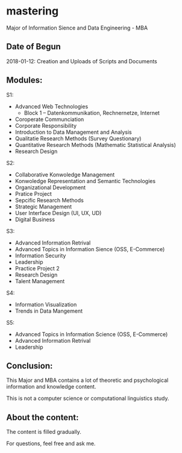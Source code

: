 # mastering
Major of Information Sience and Data Engineering - MBA

## Date of Begun
2018-01-12: Creation and Uploads of Scripts and Documents

## Modules:
  S1:
   - Advanced Web Technologies
     - Block 1 – Datenkommunikation, Rechnernetze, Internet
   - Coroperate Communciation
   - Corporate Responsibility
   - Introduction to Data Management and Analysis
   - Qualitatie Research Methods (Survey Questionary)
   - Quantitative Research Methods (Mathematic Statistical Analysis)
   - Research Design
    
  S2:
   - Collaborative Konwoledge Management
   - Konwoledge Representation and Semantic Technologies
   - Organizational Development
   - Pratice Project
   - Sepcific Research Methods
   - Strategic Management
   - User Interface Design (UI, UX, UD)
   - Digital Business
    
  S3:
   - Advanced Information Retrival
   - Advanced Topics in Information Sience (OSS, E-Commerce)
   - Information Security
   - Leadership
   - Practice Project 2
   - Research Design
   - Talent Management
    
  S4:
   - Information Visualization
   - Trends in Data Mangement
    
  S5:
   - Advanced Topics in Information Science (OSS, E-Commerce)
   - Advanced Information Retrival
   - Leadership

## Conclusion:
  This Major and MBA contains a lot of theoretic and psychological information and knowledge content. 
  
  This is not a computer science or computational linguistics study.
  
## About the content:
  The content is filled gradually.
  
For questions, feel free and ask me.
